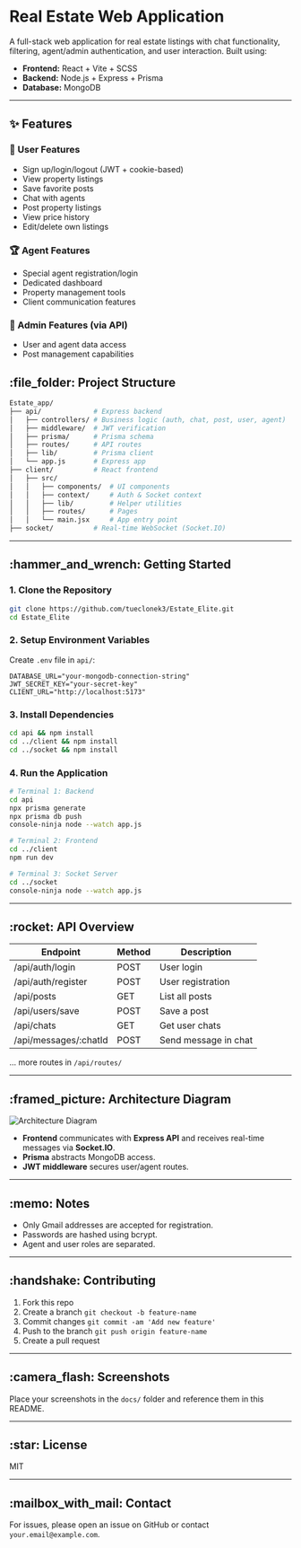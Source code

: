# Real Estate Web Application

A full-stack web application for real estate listings with chat functionality, filtering, agent/admin authentication, and user interaction. Built using:

* **Frontend:** React + Vite + SCSS
* **Backend:** Node.js + Express + Prisma
* **Database:** MongoDB

---

## ✨ Features

### 👤 User Features
- Sign up/login/logout (JWT + cookie-based)
- View property listings
- Save favorite posts
- Chat with agents
- Post property listings
- View price history
- Edit/delete own listings

### 🏆 Agent Features
- Special agent registration/login
- Dedicated dashboard
- Property management tools
- Client communication features

### 👑 Admin Features (via API)
- User and agent data access
- Post management capabilities

## \:file\_folder: Project Structure

```bash
Estate_app/
├── api/             # Express backend
│   ├── controllers/ # Business logic (auth, chat, post, user, agent)
│   ├── middleware/  # JWT verification
│   ├── prisma/      # Prisma schema
│   ├── routes/      # API routes
│   ├── lib/         # Prisma client
│   └── app.js       # Express app
├── client/          # React frontend
│   ├── src/
│   │   ├── components/  # UI components
│   │   ├── context/     # Auth & Socket context
│   │   ├── lib/         # Helper utilities
│   │   ├── routes/      # Pages
│   │   └── main.jsx     # App entry point
├── socket/          # Real-time WebSocket (Socket.IO)
```

---

## \:hammer\_and\_wrench: Getting Started

### 1. Clone the Repository

```bash
git clone https://github.com/tueclonek3/Estate_Elite.git
cd Estate_Elite
```

### 2. Setup Environment Variables

Create `.env` file in `api/`:

```env
DATABASE_URL="your-mongodb-connection-string"
JWT_SECRET_KEY="your-secret-key"
CLIENT_URL="http://localhost:5173"
```

### 3. Install Dependencies

```bash
cd api && npm install
cd ../client && npm install
cd ../socket && npm install
```

### 4. Run the Application

```bash
# Terminal 1: Backend
cd api
npx prisma generate
npx prisma db push
console-ninja node --watch app.js

# Terminal 2: Frontend
cd ../client
npm run dev

# Terminal 3: Socket Server
cd ../socket
console-ninja node --watch app.js
```

---

## \:rocket: API Overview

| Endpoint               | Method | Description          |
| ---------------------- | ------ | -------------------- |
| /api/auth/login        | POST   | User login           |
| /api/auth/register     | POST   | User registration    |
| /api/posts             | GET    | List all posts       |
| /api/users/save        | POST   | Save a post          |
| /api/chats             | GET    | Get user chats       |
| /api/messages/\:chatId | POST   | Send message in chat |

... more routes in `/api/routes/`

---

## \:framed\_picture: Architecture Diagram

![Architecture Diagram](./public/analytics.png)

* **Frontend** communicates with **Express API** and receives real-time messages via **Socket.IO**.
* **Prisma** abstracts MongoDB access.
* **JWT middleware** secures user/agent routes.

---

## \:memo: Notes

* Only Gmail addresses are accepted for registration.
* Passwords are hashed using bcrypt.
* Agent and user roles are separated.

---

## \:handshake: Contributing

1. Fork this repo
2. Create a branch `git checkout -b feature-name`
3. Commit changes `git commit -am 'Add new feature'`
4. Push to the branch `git push origin feature-name`
5. Create a pull request

---

## \:camera\_flash: Screenshots

Place your screenshots in the `docs/` folder and reference them in this README.

---

## \:star: License

MIT

---

## \:mailbox\_with\_mail: Contact

For issues, please open an issue on GitHub or contact `your.email@example.com`.
